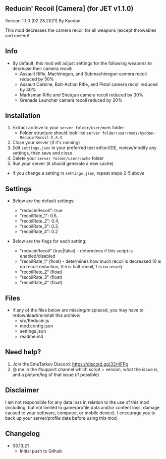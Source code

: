 Reducin' Recoil [Camera] (for JET v1.1.0)
----------------
Version 1.1.0 (02.28.2021)
By Kyodan

This mod decreases the camera recoil for all weapons (except throwables and melee)!
                                                                                   
## Info

- By default, this mod will adjust settings for the following weapons to decrease their camera recoil:
    * Assault Rifle, Machinegun, and Submachinegun camera recoil reduced by 50%
    * Assault Carbine, Bolt-Action Rifle, and Pistol camera recoil reduced by 40%
    * Marksman Rifle and Shotgun camera recoil reduced by 30%
    * Grenade Launcher camera recoil reduced by 20%

## Installation

1. Extract archive to your `server folder/user/mods` folder 
    * Folder structure should look like `server folder/user/mods/Kyodan-ReducinRecoil-X.X.X`
2. Close your server (if it's running)
3. Edit `settings.json` in your preferred text editor/IDE, review/modify any settings, then save and close
4. Delete your `server folder/user/cache` folder
5. Run your server (it should generate a new cache)

* If you change a setting in `settings.json`, repeat steps 2-5 above

## Settings

- Below are the default settings:
    * "reducinRecoil": true
    * "recoilRate_1": 0.5,
    * "recoilRate_2": 0.4,
    * "recoilRate_3": 0.3,
    * "recoilRate_4": 0.2

- Below are the flags for each setting:
    * "reducinRecoil" (true|false)          - determines if this script is enabled/disabled
    * "recoilRate_1" (float)                - determines how much recoil is decreased 
                                            (0 is no recoil reduction, 0.5 is half recoil, 1 is no recoil)
    * "recoilRate_2" (float)             
    * "recoilRate_3" (float)
    * "recoilRate_4" (float)

## Files

- If any of the files below are missing/misplaced, you may have to redownload/reinstall this archive:
    * src/Reducin.js
    * mod.config.json
    * settings.json
    * readme.md

## Need help?

1. Join the EmuTarkov Discord: https://discord.gg/33r4FPp
2. @ me in the #support channel which script + version, what the issue is, and a picture/log of that issue (if possible)

## Disclaimer

I am not responsible for any data loss in relation to the use of this mod (including, but not limited to game/profile data and/or content loss, damage caused to your software, computer, or mobile device). I encourage you to back up your server/profile data before using this mod.

## Changelog

- 03.13.21
    * Initial push to Github
